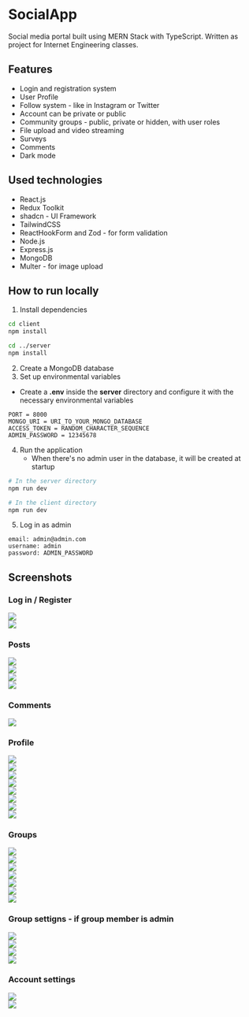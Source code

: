 # SocialApp
Social media portal built using MERN Stack with TypeScript. 
Written as project for Internet Engineering classes.


## Features
- Login and registration system
- User Profile
- Follow system - like in Instagram or Twitter
- Account can be private or public
- Community groups - public, private or hidden, with user roles
- File upload and video streaming
- Surveys
- Comments
- Dark mode


## Used technologies
- React.js
- Redux Toolkit
- shadcn - UI Framework
- TailwindCSS
- ReactHookForm and Zod - for form validation
- Node.js
- Express.js
- MongoDB
- Multer - for image upload


## How to run locally
1. Install dependencies

```bash
cd client
npm install

cd ../server
npm install
```

2. Create a MongoDB database
3. Set up environmental variables

* Create a **.env** inside the **server** directory and configure it with the necessary environmental variables

```
PORT = 8000
MONGO_URI = URI_TO_YOUR_MONGO_DATABASE
ACCESS_TOKEN = RANDOM_CHARACTER_SEQUENCE
ADMIN_PASSWORD = 12345678
```

4. Run the application 
    * When there's no admin user in the database, it will be created at startup

```bash
# In the server directory
npm run dev

# In the client directory
npm run dev
```

5. Log in as admin
```
email: admin@admin.com
username: admin
password: ADMIN_PASSWORD
``` 


## Screenshots

### Log in / Register
![](/client/screenshots/login.png)  
![](/client/screenshots/register.png)  

### Posts
![](/client/screenshots/post-article.png)  
![](/client/screenshots/post-images.png)  
![](/client/screenshots/post-survey.png)  
![](/client/screenshots/post-form.png)  

### Comments
![](/client/screenshots/comments.png)

### Profile
![](/client/screenshots/profile.png)  
![](/client/screenshots/profile-about.png)  
![](/client/screenshots/profile-gallery.png)  
![](/client/screenshots/profile-followers.png)  
![](/client/screenshots/profile-edit-form.png)  
![](/client/screenshots/profile-private.png)  
![](/client/screenshots/profile-private2.png)  
![](/client/screenshots/profile-requests.png)  

### Groups
![](/client/screenshots/groups.png)  
![](/client/screenshots/group-form.png)  
![](/client/screenshots/group-public-join.png)  
![](/client/screenshots/group-private-join.png)  
![](/client/screenshots/group-discussion.png)  
![](/client/screenshots/group-members.png)  
![](/client/screenshots/group-about.png)  

### Group settigns - if group member is admin
![](/client/screenshots/group-details.png)  
![](/client/screenshots/group-rules.png)  
![](/client/screenshots/group-privilages.png)  
![](/client/screenshots/group-privilages-delete.png)  

### Account settings
![](/client/screenshots/settings-account.png)  
![](/client/screenshots/settings-privacy.png)  
